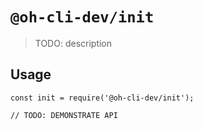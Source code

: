 # `@oh-cli-dev/init`

> TODO: description

## Usage

```
const init = require('@oh-cli-dev/init');

// TODO: DEMONSTRATE API
```

